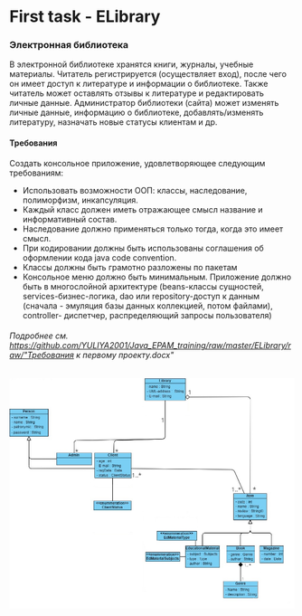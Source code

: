 # First task - ELibrary

### Электронная библиотека

В электронной библиотеке хранятся книги, журналы, учебные материалы. Читатель регистрируется (осуществляет вход), после чего он имеет доступ к литературе и информации о библиотеке. Также читатель может оставлять отзывы к литературе и редактировать личные данные. Администратор библиотеки (сайта) может изменять личные данные, информацию о библиотеке, добавлять/изменять литературу, назначать новые статусы клиентам и др.

#### Требования
Создать консольное приложение, удовлетворяющее следующим требованиям:
+ Использовать возможности ООП: классы, наследование, полиморфизм, инкапсуляция.
+ Каждый класс должен иметь отражающее смысл название и информативный состав.
+ Наследование должно применяться только тогда, когда это имеет смысл.
+ При кодировании должны быть использованы соглашения об оформлении кода java code convention.
+ Классы должны быть грамотно разложены по пакетам
+ Консольное меню должно быть минимальным.
Приложение должно быть в многослойной архитектуре (beans-классы сущностей, services-бизнес-логика, dao или repository-доступ к данным (сначала - эмуляция базы данных коллекцией, потом файлами), controller- диспетчер, распределяющий запросы пользователя)

###### Подробнее см. https://github.com/YULIYA2001/Java_EPAM_training/raw/master/ELibrary/raw/"Требования к первому проекту.docx"

![Image alt](https://github.com/YULIYA2001/Java_EPAM_training/raw/master/ELibrary/raw/UML_ELibrary_Golubovich.jpg)
